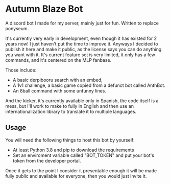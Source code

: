 # Autumn Blaze Bot
A discord bot I made for my server, mainly just for fun. Written to replace ponyseum.

It's currently very early in development, even though it has existed for 2 years now! I just haven't put the time to improve it.
Anyways I decided to publish it here and make it public, as the license says you can do anything you want with it. 
It's current feature set is very limited, it only has a few commands, and it's centered on the MLP fanbase.

Those include:

- A basic derpibooru search with an embed,
- A 1v1 challenge, a basic game copied from a defunct bot called AnthBot.
- An 8ball command with some unfunny lines.

And the kicker, it's currently available only in Spanish, the code itself is a mess, but I'll work to make to fully in English
and then use an internationalization library to translate it to multiple languages.

Usage
---------------	
You will need the following things to host this bot by yourself:

- At least Python 3.8 and pip to download the requirements
- Set an enviroment variable called "BOT_TOKEN" and put your bot's token from the developer portal.

Once it gets to the point I consider it presentable enough it will be made fully public and available for everyone, then you would just invite it.
